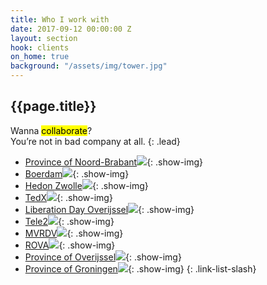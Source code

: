 ```yaml
---
title: Who I work with
date: 2017-09-12 00:00:00 Z
layout: section
hook: clients
on_home: true
background: "/assets/img/tower.jpg"
---
```


## {{page.title}}

Wanna <mark>collaborate</mark>?<br> You’re not in bad company at all.
{: .lead}

- [Province of Noord-Brabant![](//media.giphy.com/media/14fwByvqlMmIrm/giphy.gif)](#){: .show-img}
- [Boerdam![](https://encrypted-tbn0.gstatic.com/images?q=tbn:ANd9GcQDRaI_YYthKoGMmDqfiaRvcWsLsZGj46485MkHdPN07cnTsYfF)](//boerdam.nl){: .show-img}
- [Hedon Zwolle![](//media.giphy.com/media/3og0IGjLXRttYbbtcc/giphy.gif)](//dimpact.nl){: .show-img}
- [TedX![](//media.giphy.com/media/JxOnUIbVk3ZWU/giphy.gif)](//tedx.com){: .show-img}
- [Liberation Day Overijssel![](//media.giphy.com/media/l41m5BrAMV1FFQ8yk/giphy.gif)](#){: .show-img}
- [Tele2![](//media.giphy.com/media/UE9JPTe7LySli/giphy.gif)](#){: .show-img}
- [MVRDV![](//media.giphy.com/media/3oEduMkS4VLz7x8eYg/giphy.gif)](//mvrdv.com){: .show-img}
- [ROVA![](//media.giphy.com/media/3oEhmCVfXL9o75NcPe/giphy.gif)](rova.nl){: .show-img}
- [Province of Overijssel![](//media.giphy.com/media/VguFFBXa22mn6/giphy.gif)](//jijenoverijssel.nl){: .show-img}
- [Province of Groningen![](//i.dailymail.co.uk/i/pix/2017/08/12/08/4323FE4700000578-0-Noorderhaven_canal_at_night-a-3_1502524336663.jpg)](//monitorgroningen.nl){: .show-img}
{: .link-list-slash}

